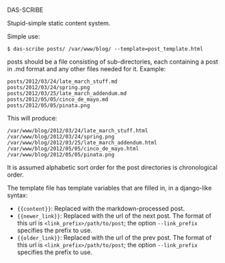 DAS-SCRIBE

Stupid-simple static content system.

Simple use:

    $ das-scribe posts/ /var/www/blog/ --template=post_template.html

posts should be a file consisting of sub-directories, each containing a post in
.md format and any other files needed for it. Example:

    posts/2012/03/24/late_march_stuff.md
    posts/2012/03/24/spring.png
    posts/2012/03/25/late_march_addendum.md
    posts/2012/05/05/cinco_de_mayo.md
    posts/2012/05/05/pinata.png

This will produce:

    /var/www/blog/2012/03/24/late_march_stuff.html
    /var/www/blog/2012/03/24/spring.png
    /var/www/blog/2012/03/25/late_march_addendum.html
    /var/www/blog/2012/05/05/cinco_de_mayo.html
    /var/www/blog/2012/05/05/pinata.png

It is assumed alphabetic sort order for the post directories is chronological
order.

The template file has template variables that are filled in, in a django-like
syntax:

* `{{content}}`: Replaced with the markdown-processed post.
* `{{newer_link}}`: Replaced with the url of the next post. The format of this
  url is `<link_prefix>/path/to/post`; the option `--link_prefix` specifies the
  prefix to use.
* `{{older_link}}`: Replaced with the url of the prev post. The format of this
  url is `<link_prefix>/path/to/post`; the option `--link_prefix` specifies the
  prefix to use.
